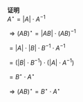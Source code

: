 **证明**    
 $A^\star=|A|\cdot A^{-1}$     
    
 $\Rightarrow(AB)^\star=|AB|\cdot(AB)^{-1}$     
    
 $=|A|\cdot|B|\cdot B^{-1}\cdot A^{-1}$     
    
 $=(|B|\cdot B^{-1})\cdot(|A|\cdot A^{-1})$     
    
 $=B^\star\cdot A^\star$     
    
 $\Rightarrow(AB)^\star=B^\star\cdot A^\star$     
